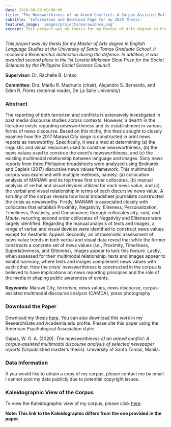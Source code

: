 ```yaml
---
date: 2020-09-30 00:00:00
title: 'The Newsworthiness of an Armed Conflict: A Corpus-Assisted Multimodal Discourse Analysis of Newspaper Reports'
subtitle: 'Information and Download Page for my 2020 Thesis'
featured_image: 'images/projects/marawidnva.png'
excerpt: This project was my thesis for my Master of Arts degree in English Language Studies at the University of Santo Tomas Graduate School. It received a *Benemeritus* distinction during the defense. In addition, it was awarded *second place* in the 1st Loretta Makasiar Sicat Prize for the Social Sciences by the Philippine Social Science Council.
---
```


*This project was my thesis for my Master of Arts degree in English Language Studies at the University of Santo Tomas Graduate School. It received a *Benemeritus* distinction during the defense. In addition, it was awarded *second place* in the 1st Loretta Makasiar Sicat Prize for the Social Sciences by the Philippine Social Science Council.*

**Supervisor:** Dr. Rachelle B. Lintao

**Committee:** Drs. Marilu R. Madrunio (chair), Alejandro S. Bernardo, and Eden R. Flores (external reader, De La Salle University)

### Abstract 
The reporting of both terrorism and conflicts is extensively investigated in past media discourse studies across contexts. However, a dearth in the literature exists regarding newsworthiness and its establishment in various forms of news discourse. Based on this niche, this thesis sought to closely examine how the 2017 Marawi City siege is constructed in print news reports as newsworthy. Specifically, it was aimed at determining (a) the linguistic and visual resources used to construe newsworthiness, (b) the news values used to construe the event’s newsworthiness, and (c) the existing multimodal relationship between language and images. Sixty news reports from three Philippine broadsheets were analyzed using Bednarek and Caple’s (2017) discursive news values framework. This multimodal corpus was examined with multiple methods, namely: (a) collocation analysis of MARAWI and its top three first order collocates, (b) manual analysis of verbal and visual devices utilized for each news value, and (c) the verbal and visual relationship in terms of each discursive news value. A scrutiny of the corpus reveals how local broadsheet journalists constructed the crisis as newsworthy. Firstly, MARAWI is associated closely with collocates that establish Proximity, Negativity, Eliteness, Personalization, Timeliness, Positivity, and Consonance; through collocates *city, said, and Maute*, recurring second order collocates of Negativity and Eliteness were largely identified. Regarding the manual analysis of texts and images, a range of verbal and visual devices were identified to construct news values except for Aesthetic Appeal. Secondly, an intrasemiotic assessment of news value trends in both verbal and visual data reveal that while the former constructs a concrete set of news values (i.e., Proximity, Timeliness, Superlativeness, and Eliteness), images appear to lack this feature. Lastly, when assessed for their multimodal relationship, texts and images appear to exhibit harmony, where texts and images complement news values with each other. How the crisis’ newsworthiness is constructed in the corpus is believed to have implications on news reporting principles and the role of the media in shaping public awareness of events. 

**Keywords:** Marawi City, terrorism, news values, news discourse, corpus-assisted multimodal discourse analysis (CAMDA), press photography

### Download the Paper
Download my thesis [here](https://senseigab.github.io/files/research/Gapas2020-ThesisMA.pdf). You can also download this work in my ResearchGate and Academia.edu profile. Please cite this paper using the American Psychological Association style: 

Gapas, W. G. A. (2020). *The newsworthiness of an armed conflict: A corpus-assisted multimodal discourse analysis of selected newspaper reports* (Unpublished master's thesis). University of Santo Tomas, Manila.

### Data Information
If you would like to obtain a copy of my corpus, please contact me by email. I cannot post my data publicly due to potential copyright issues. 

### Kaleidographic View of the Corpus
To view the Kaleidographic view of my corpus, please click [here](https://senseigab.github.io/projects/kaleidograph_mcc/index.html).

**Note: This link to the Kaleidographic differs from the one provided in the paper.** 